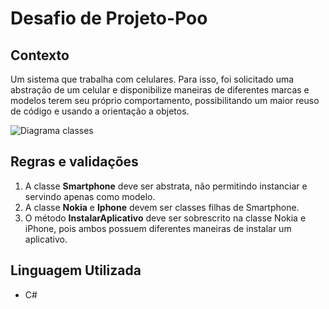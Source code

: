 
# Desafio de Projeto-Poo 

## Contexto
Um sistema que trabalha com celulares. Para isso, foi solicitado uma abstração de um celular e disponibilize maneiras de diferentes marcas e modelos terem seu próprio comportamento, possibilitando um maior reuso de código e usando a orientação a objetos.


![Diagrama classes](Imagens/diagrama.png)

## Regras e validações
1. A classe **Smartphone** deve ser abstrata, não permitindo instanciar e servindo apenas como modelo.
2. A classe **Nokia** e **Iphone** devem ser classes filhas de Smartphone.
3. O método **InstalarAplicativo** deve ser sobrescrito na classe Nokia e iPhone, pois ambos possuem diferentes maneiras de instalar um aplicativo.

## Linguagem Utilizada 
- C# 
